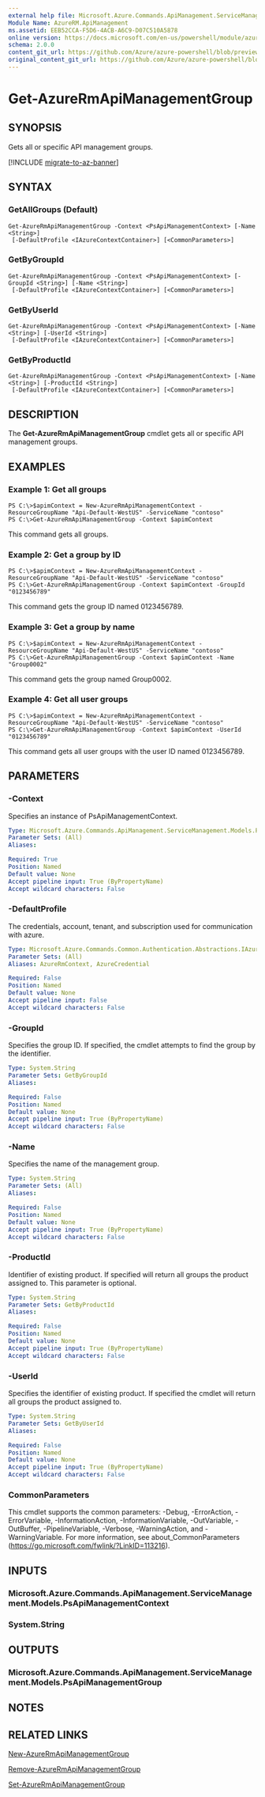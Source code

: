 ```yaml
---
external help file: Microsoft.Azure.Commands.ApiManagement.ServiceManagement.dll-Help.xml
Module Name: AzureRM.ApiManagement
ms.assetid: EEB52CCA-F5D6-4ACB-A6C9-D07C510A5878
online version: https://docs.microsoft.com/en-us/powershell/module/azurerm.apimanagement/get-azurermapimanagementgroup
schema: 2.0.0
content_git_url: https://github.com/Azure/azure-powershell/blob/preview/src/ResourceManager/ApiManagement/Commands.ApiManagement/help/Get-AzureRmApiManagementGroup.md
original_content_git_url: https://github.com/Azure/azure-powershell/blob/preview/src/ResourceManager/ApiManagement/Commands.ApiManagement/help/Get-AzureRmApiManagementGroup.md
---
```


# Get-AzureRmApiManagementGroup

## SYNOPSIS
Gets all or specific API management groups.

[!INCLUDE [migrate-to-az-banner](../../includes/migrate-to-az-banner.md)]

## SYNTAX

### GetAllGroups (Default)
```
Get-AzureRmApiManagementGroup -Context <PsApiManagementContext> [-Name <String>]
 [-DefaultProfile <IAzureContextContainer>] [<CommonParameters>]
```

### GetByGroupId
```
Get-AzureRmApiManagementGroup -Context <PsApiManagementContext> [-GroupId <String>] [-Name <String>]
 [-DefaultProfile <IAzureContextContainer>] [<CommonParameters>]
```

### GetByUserId
```
Get-AzureRmApiManagementGroup -Context <PsApiManagementContext> [-Name <String>] [-UserId <String>]
 [-DefaultProfile <IAzureContextContainer>] [<CommonParameters>]
```

### GetByProductId
```
Get-AzureRmApiManagementGroup -Context <PsApiManagementContext> [-Name <String>] [-ProductId <String>]
 [-DefaultProfile <IAzureContextContainer>] [<CommonParameters>]
```

## DESCRIPTION
The **Get-AzureRmApiManagementGroup** cmdlet gets all or specific API management groups.

## EXAMPLES

### Example 1: Get all groups
```
PS C:\>$apimContext = New-AzureRmApiManagementContext -ResourceGroupName "Api-Default-WestUS" -ServiceName "contoso"
PS C:\>Get-AzureRmApiManagementGroup -Context $apimContext
```

This command gets all groups.

### Example 2: Get a group by ID
```
PS C:\>$apimContext = New-AzureRmApiManagementContext -ResourceGroupName "Api-Default-WestUS" -ServiceName "contoso"
PS C:\>Get-AzureRmApiManagementGroup -Context $apimContext -GroupId "0123456789"
```

This command gets  the group ID named 0123456789.

### Example 3: Get a group by name
```
PS C:\>$apimContext = New-AzureRmApiManagementContext -ResourceGroupName "Api-Default-WestUS" -ServiceName "contoso"
PS C:\>Get-AzureRmApiManagementGroup -Context $apimContext -Name "Group0002"
```

This command gets the group named Group0002.

### Example 4: Get all user groups
```
PS C:\>$apimContext = New-AzureRmApiManagementContext -ResourceGroupName "Api-Default-WestUS" -ServiceName "contoso"
PS C:\>Get-AzureRmApiManagementGroup -Context $apimContext -UserId "0123456789"
```

This command gets all user groups with the user ID named 0123456789.

## PARAMETERS

### -Context
Specifies an instance of PsApiManagementContext.

```yaml
Type: Microsoft.Azure.Commands.ApiManagement.ServiceManagement.Models.PsApiManagementContext
Parameter Sets: (All)
Aliases:

Required: True
Position: Named
Default value: None
Accept pipeline input: True (ByPropertyName)
Accept wildcard characters: False
```

### -DefaultProfile
The credentials, account, tenant, and subscription used for communication with azure.

```yaml
Type: Microsoft.Azure.Commands.Common.Authentication.Abstractions.IAzureContextContainer
Parameter Sets: (All)
Aliases: AzureRmContext, AzureCredential

Required: False
Position: Named
Default value: None
Accept pipeline input: False
Accept wildcard characters: False
```

### -GroupId
Specifies the group ID.
If specified, the cmdlet attempts to find the group by the identifier.

```yaml
Type: System.String
Parameter Sets: GetByGroupId
Aliases:

Required: False
Position: Named
Default value: None
Accept pipeline input: True (ByPropertyName)
Accept wildcard characters: False
```

### -Name
Specifies the name of the management group.

```yaml
Type: System.String
Parameter Sets: (All)
Aliases:

Required: False
Position: Named
Default value: None
Accept pipeline input: True (ByPropertyName)
Accept wildcard characters: False
```

### -ProductId
Identifier of existing product.
If specified will return all groups the product assigned to.
This parameter is optional.

```yaml
Type: System.String
Parameter Sets: GetByProductId
Aliases:

Required: False
Position: Named
Default value: None
Accept pipeline input: True (ByPropertyName)
Accept wildcard characters: False
```

### -UserId
Specifies the identifier of existing product.
If specified the cmdlet will return all groups the product assigned to.

```yaml
Type: System.String
Parameter Sets: GetByUserId
Aliases:

Required: False
Position: Named
Default value: None
Accept pipeline input: True (ByPropertyName)
Accept wildcard characters: False
```

### CommonParameters
This cmdlet supports the common parameters: -Debug, -ErrorAction, -ErrorVariable, -InformationAction, -InformationVariable, -OutVariable, -OutBuffer, -PipelineVariable, -Verbose, -WarningAction, and -WarningVariable. For more information, see about_CommonParameters (https://go.microsoft.com/fwlink/?LinkID=113216).

## INPUTS

### Microsoft.Azure.Commands.ApiManagement.ServiceManagement.Models.PsApiManagementContext

### System.String

## OUTPUTS

### Microsoft.Azure.Commands.ApiManagement.ServiceManagement.Models.PsApiManagementGroup

## NOTES

## RELATED LINKS

[New-AzureRmApiManagementGroup](./New-AzureRmApiManagementGroup.md)

[Remove-AzureRmApiManagementGroup](./Remove-AzureRmApiManagementGroup.md)

[Set-AzureRmApiManagementGroup](./Set-AzureRmApiManagementGroup.md)


